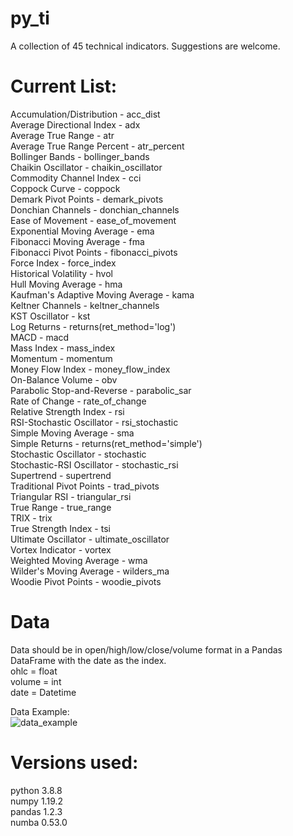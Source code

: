 # py_ti
A collection of 45 technical indicators. Suggestions are welcome.

# Current List:<br />
Accumulation/Distribution - acc_dist<br />
Average Directional Index - adx<br />
Average True Range - atr<br />
Average True Range Percent - atr_percent<br />
Bollinger Bands - bollinger_bands<br />
Chaikin Oscillator - chaikin_oscillator<br />
Commodity Channel Index - cci<br />
Coppock Curve - coppock<br />
Demark Pivot Points - demark_pivots<br />
Donchian Channels - donchian_channels<br />
Ease of Movement - ease_of_movement<br />
Exponential Moving Average - ema<br />
Fibonacci Moving Average - fma<br />
Fibonacci Pivot Points - fibonacci_pivots<br />
Force Index - force_index<br />
Historical Volatility - hvol<br />
Hull Moving Average - hma<br />
Kaufman's Adaptive Moving Average - kama<br />
Keltner Channels - keltner_channels<br />
KST Oscillator - kst<br />
Log Returns - returns(ret_method='log')<br />
MACD - macd<br />
Mass Index - mass_index<br />
Momentum - momentum<br />
Money Flow Index - money_flow_index<br />
On-Balance Volume - obv<br />
Parabolic Stop-and-Reverse - parabolic_sar<br />
Rate of Change - rate_of_change<br />
Relative Strength Index - rsi<br />
RSI-Stochastic Oscillator - rsi_stochastic<br />
Simple Moving Average - sma<br />
Simple Returns - returns(ret_method='simple')<br />
Stochastic Oscillator - stochastic<br />
Stochastic-RSI Oscillator - stochastic_rsi<br />
Supertrend - supertrend<br />
Traditional Pivot Points - trad_pivots<br />
Triangular RSI - triangular_rsi<br />
True Range - true_range<br />
TRIX - trix<br />
True Strength Index - tsi<br />
Ultimate Oscillator - ultimate_oscillator<br />
Vortex Indicator - vortex<br />
Weighted Moving Average - wma<br />
Wilder's Moving Average - wilders_ma<br />
Woodie Pivot Points - woodie_pivots<br />

# Data
Data should be in open/high/low/close/volume format in a Pandas DataFrame with the date as the index.<br />
ohlc = float<br />
volume = int<br />
date = Datetime<br />

Data Example:  
![data_example](https://user-images.githubusercontent.com/29778401/105869496-4b36a300-5fc5-11eb-8324-aaa0fc98f37d.png)

# Versions used:
python 3.8.8<br />
numpy 1.19.2<br />
pandas 1.2.3<br />
numba 0.53.0<br />
